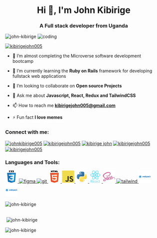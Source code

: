 
<h1 align="center">Hi 👋, I'm John Kibirige</h1>
<h3 align="center">A Full stack developer from Uganda</h3>
<img src="https://cdn.dribbble.com/users/1059583/screenshots/4171367/coding-freak.gif" align="right" alt="coding" width="400" >

<p align="left"> <img src="https://komarev.com/ghpvc/?username=john-kibirige&label=Profile%20views&color=0e75b6&style=flat" alt="john-kibirige" /> </p>

<p align="left"> <a href="https://twitter.com/kibirigejohn005" target="blank"><img src="https://img.shields.io/twitter/follow/kibirigejohn005?logo=twitter&style=for-the-badge" alt="kibirigejohn005" /></a> </p>

- 🔭 I’m almost completing the Microverse software development bootcamp 

- 🌱 I’m currently learning the **Ruby on Rails** framework for developing fullstack web applications

- 👯 I’m looking to collaborate on **Open source Projects**

- 💬 Ask me about **Javascript, React, Redux and TailwindCSS**

- 📫 How to reach me **kibirigejohn005@gmail.com**

- ⚡ Fun fact **I love memes**

<h3 align="left">Connect with me:</h3>
<p align="left">
<a href="https://dev.to/johnkibirige005" target="blank"><img align="center" src="https://raw.githubusercontent.com/rahuldkjain/github-profile-readme-generator/master/src/images/icons/Social/devto.svg" alt="johnkibirige005" height="30" width="40" /></a>
<a href="https://twitter.com/kibirigejohn005" target="blank"><img align="center" src="https://raw.githubusercontent.com/rahuldkjain/github-profile-readme-generator/master/src/images/icons/Social/twitter.svg" alt="kibirigejohn005" height="30" width="40" /></a>
<a href="https://www.linkedin.com/in/kibirigejohn/" target="blank"><img align="center" src="https://raw.githubusercontent.com/rahuldkjain/github-profile-readme-generator/master/src/images/icons/Social/linked-in-alt.svg" alt="kibirige john" height="30" width="40" /></a>
<a href="https://www.hackerrank.com/kibirigejohn005" target="blank"><img align="center" src="https://raw.githubusercontent.com/rahuldkjain/github-profile-readme-generator/master/src/images/icons/Social/hackerrank.svg" alt="kibirigejohn005" height="30" width="40" /></a>
<a href="https://leetcode.com/John-Kibirige/" target="blank"><img align="center" src="https://upload.wikimedia.org/wikipedia/commons/8/8e/LeetCode_Logo_1.png?20190719232508" alt="kibirigejohn005" height="30" width="40" /></a>
</p>

<h3 align="left">Languages and Tools:</h3>
<p align="left"> <a href="https://www.w3schools.com/css/" target="_blank" rel="noreferrer"> <img src="https://raw.githubusercontent.com/devicons/devicon/master/icons/css3/css3-original-wordmark.svg" alt="css3" width="40" height="40"/> </a> <a href="https://www.figma.com/" target="_blank" rel="noreferrer"> <img src="https://www.vectorlogo.zone/logos/figma/figma-icon.svg" alt="figma" width="40" height="40"/> </a> <a href="https://git-scm.com/" target="_blank" rel="noreferrer"> <img src="https://www.vectorlogo.zone/logos/git-scm/git-scm-icon.svg" alt="git" width="40" height="40"/> </a> <a href="https://www.w3.org/html/" target="_blank" rel="noreferrer"> <img src="https://raw.githubusercontent.com/devicons/devicon/master/icons/html5/html5-original-wordmark.svg" alt="html5" width="40" height="40"/> </a> <a href="https://developer.mozilla.org/en-US/docs/Web/JavaScript" target="_blank" rel="noreferrer"> <img src="https://raw.githubusercontent.com/devicons/devicon/master/icons/javascript/javascript-original.svg" alt="javascript" width="40" height="40"/> </a> <a href="https://www.python.org" target="_blank" rel="noreferrer"> <img src="https://raw.githubusercontent.com/devicons/devicon/master/icons/python/python-original.svg" alt="python" width="40" height="40"/> </a> <a href="https://reactjs.org/" target="_blank" rel="noreferrer"> <img src="https://raw.githubusercontent.com/devicons/devicon/master/icons/react/react-original-wordmark.svg" alt="react" width="40" height="40"/> </a> <a href="https://sass-lang.com" target="_blank" rel="noreferrer"> <img src="https://raw.githubusercontent.com/devicons/devicon/master/icons/sass/sass-original.svg" alt="sass" width="40" height="40"/> </a> <a href="https://tailwindcss.com/" target="_blank" rel="noreferrer"> <img src="https://www.vectorlogo.zone/logos/tailwindcss/tailwindcss-icon.svg" alt="tailwind" width="40" height="40"/> </a> 
<a href="https://webpack.js.org" target="_blank" rel="noreferrer"> 
  <img src="https://raw.githubusercontent.com/devicons/devicon/d00d0969292a6569d45b06d3f350f463a0107b0d/icons/webpack/webpack-original-wordmark.svg" alt="webpack" width="40" height="40"/></a>
  <a href="https://webpack.js.org" target="_blank" rel="noreferrer"> 
  <img src="https://raw.githubusercontent.com/devicons/devicon/d00d0969292a6569d45b06d3f350f463a0107b0d/icons/webpack/webpack-original-wordmark.svg" alt="webpack" width="40" height="40"/></a>
</p>

<p><img align="left" src="https://github-readme-stats.vercel.app/api/top-langs?username=john-kibirige&show_icons=true&locale=en&layout=compact" alt="john-kibirige" /></p>

<br>
<br>
<p>&nbsp;<img align="center" src="https://github-readme-stats.vercel.app/api?username=john-kibirige&show_icons=true&locale=en" alt="john-kibirige" /></p>

<p><img align="center" src="https://github-readme-streak-stats.herokuapp.com/?user=john-kibirige&" alt="john-kibirige" /></p>

